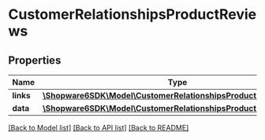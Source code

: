 # CustomerRelationshipsProductReviews

## Properties
Name | Type | Description | Notes
------------ | ------------- | ------------- | -------------
**links** | [**\Shopware6SDK\Model\CustomerRelationshipsProductReviewsLinks**](CustomerRelationshipsProductReviewsLinks.md) |  | [optional] 
**data** | [**\Shopware6SDK\Model\CustomerRelationshipsProductReviewsData[]**](CustomerRelationshipsProductReviewsData.md) |  | [optional] 

[[Back to Model list]](../../README.md#documentation-for-models) [[Back to API list]](../../README.md#documentation-for-api-endpoints) [[Back to README]](../../README.md)

